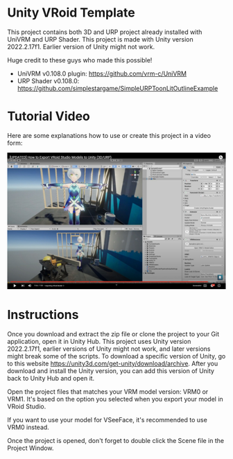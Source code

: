 # Unity VRoid Template
This project contains both 3D and URP project already installed with UniVRM and URP Shader. This project is made with Unity version 2022.2.17f1. Earlier version of Unity might not work.

Huge credit to these guys who made this possible!
- UniVRM v0.108.0 plugin: https://github.com/vrm-c/UniVRM
- URP Shader v0.108.0: https://github.com/simplestargame/SimpleURPToonLitOutlineExample


# Tutorial Video
Here are some explanations how to use or create this project in a video form:

[![How to Export VRoid Studio Model to Unity](https://github.com/FFaUniHan/Unity_VRoid_Template_Projects/blob/main/Video.jpg)](https://www.youtube.com/watch?v=aaks0yg9ZyU "How to Export VRoid Studio Model to Unity)")



# Instructions
Once you download and extract the zip file or clone the project to your Git application, open it in Unity Hub. This project uses Unity version 2022.2.17f1, earlier versions of Unity might not work, and later versions might break some of the scripts. To download a specific version of Unity, go to this website https://unity3d.com/get-unity/download/archive. After you download and install the Unity version, you can add this version of Unity back to Unity Hub and open it.

Open the project files that matches your VRM model version: VRM0 or VRM1. It's based on the option you selected when you export your model in VRoid Studio. 

If you want to use your model for VSeeFace, it's recommended to use VRM0 instead. 

Once the project is opened, don't forget to double click the Scene file in the Project Window.
